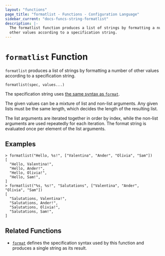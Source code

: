 ```yaml
---
layout: "functions"
page_title: "formatlist - Functions - Configuration Language"
sidebar_current: "docs-funcs-string-formatlist"
description: |-
  The formatlist function produces a list of strings by formatting a number of
  other values according to a specification string.
---
```


# `formatlist` Function

`formatlist` produces a list of strings by formatting a number of other
values according to a specification string.

```hcl
formatlist(spec, values...)
```

The specification string uses
[the same syntax as `format`](./format.html#specification-syntax).

The given values can be a mixture of list and non-list arguments. Any given
lists must be the same length, which decides the length of the resulting list.

The list arguments are iterated together in order by index, while the non-list
arguments are used repeatedly for each iteration. The format string is evaluated
once per element of the list arguments.

## Examples

```
> formatlist("Hello, %s!", ["Valentina", "Ander", "Olivia", "Sam"])
[
  "Hello, Valentina!",
  "Hello, Ander!",
  "Hello, Olivia!",
  "Hello, Sam!",
]
> formatlist("%s, %s!", "Salutations", ["Valentina", "Ander", "Olivia", "Sam"])
[
  "Salutations, Valentina!",
  "Salutations, Ander!",
  "Salutations, Olivia!",
  "Salutations, Sam!",
]
```

## Related Functions

* [`format`](./format.html) defines the specification syntax used by this
  function and produces a single string as its result.
